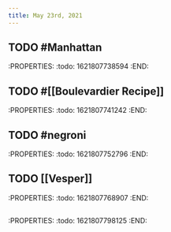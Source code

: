 ```yaml
---
title: May 23rd, 2021
---
```


## TODO #Manhattan
:PROPERTIES:
:todo: 1621807738594
:END:
## TODO #[[Boulevardier Recipe]]
:PROPERTIES:
:todo: 1621807741242
:END:
## TODO #negroni
:PROPERTIES:
:todo: 1621807752796
:END:
## TODO [[Vesper]]
:PROPERTIES:
:todo: 1621807768907
:END:
## 
:PROPERTIES:
:todo: 1621807798125
:END:
